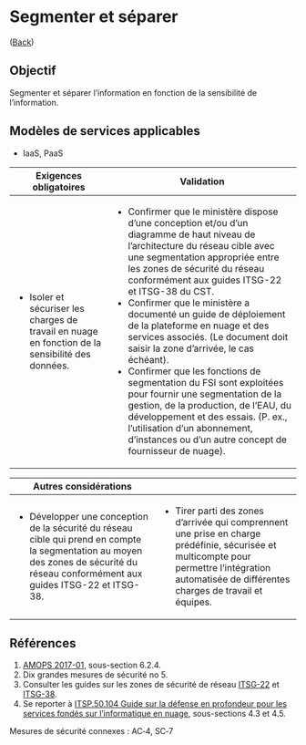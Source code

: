 # Segmenter et séparer

([Back](../README.md))

## Objectif

Segmenter et séparer l’information en fonction de la sensibilité de l’information.

## Modèles de services applicables

- IaaS, PaaS

| Exigences obligatoires                                                                                           | Validation                                                                                                                                                                                                                                                                                                                                                                                                                                                                                                                                                                                                                                                                                                                                            |
| ---------------------------------------------------------------------------------------------------------------- | ----------------------------------------------------------------------------------------------------------------------------------------------------------------------------------------------------------------------------------------------------------------------------------------------------------------------------------------------------------------------------------------------------------------------------------------------------------------------------------------------------------------------------------------------------------------------------------------------------------------------------------------------------------------------------------------------------------------------------------------------------- |
| <ul><li>Isoler et sécuriser les charges de travail en nuage en fonction de la sensibilité des données.</li></ul> | <ul><li>Confirmer que le ministère dispose d’une conception et/ou d’un diagramme de haut niveau de l’architecture du réseau cible avec une segmentation appropriée entre les zones de sécurité du réseau conformément aux guides ITSG-22 et ITSG-38 du CST.</li><li>Confirmer que le ministère a documenté un guide de déploiement de la plateforme en nuage et des services associés. (Le document doit saisir la zone d’arrivée, le cas échéant).</li><li>Confirmer que les fonctions de segmentation du FSI sont exploitées pour fournir une segmentation de la gestion, de la production, de l’EAU, du développement et des essais. (P. ex., l’utilisation d’un abonnement, d’instances ou d’un autre concept de fournisseur de nuage).</li></ul> |

| Autres considérations                                                                                                                                                                               |                                                                                                                                                                                                                   |
| --------------------------------------------------------------------------------------------------------------------------------------------------------------------------------------------------- | ----------------------------------------------------------------------------------------------------------------------------------------------------------------------------------------------------------------- |
| <ul><li>Développer une conception de la sécurité du réseau cible qui prend en compte la segmentation au moyen des zones de sécurité du réseau conformément aux guides ITSG-22 et ITSG-38.</li></ul> | <ul><li>Tirer parti des zones d’arrivée qui comprennent une prise en charge prédéfinie, sécurisée et multicompte pour permettre l’intégration automatisée de différentes charges de travail et équipes.</li></ul> |

## Références

1. [AMOPS 2017-01](https://www.canada.ca/en/treasury-board-secretariat/services/access-information-privacy/security-identity-management/direction-secure-use-commercial-cloud-services-spin.html), sous-section 6.2.4.
2. Dix grandes mesures de sécurité no 5.
3. Consulter les guides sur les zones de sécurité de réseau [ITSG-22](https://cyber.gc.ca/fr/orientation/exigences-de-base-en-matiere-de-securite-pour-les-zones-de-securite-de-reseau-version) et [ITSG-38](https://cyber.gc.ca/fr/orientation/considerations-de-conception-relatives-au-positionnement-des-services-dans-les-zones).
4. Se reporter à [ITSP.50.104 Guide sur la défense en profondeur pour les services fondés sur l’informatique en nuage](https://cyber.gc.ca/fr/orientation/guide-sur-la-defense-en-profondeur-pour-les-services-fondes-sur-linfonuagique-itsp50104), sous-sections 4.3 et 4.5.

Mesures de sécurité connexes : AC‑4, SC‑7
